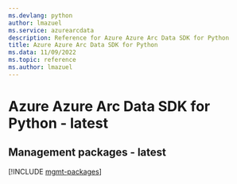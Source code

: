 ```yaml
---
ms.devlang: python
author: lmazuel
ms.service: azurearcdata
description: Reference for Azure Azure Arc Data SDK for Python
title: Azure Azure Arc Data SDK for Python
ms.data: 11/09/2022
ms.topic: reference
ms.author: lmazuel
---
```

# Azure Azure Arc Data SDK for Python - latest

## Management packages - latest
[!INCLUDE [mgmt-packages](azure-arc-data-mgmt-index.md)]